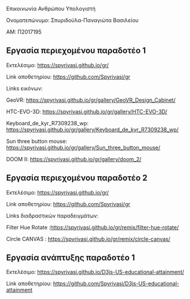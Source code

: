 Επικοινωνία Ανθρώπου Υπολογιστή

Ονοματεπώνυμο: Σπυριδούλα-Παναγιώτα Βασιλείου

ΑΜ: Π2017195


  ## Εργασία περιεχομένου παραδοτέο 1
  
Εκτελέσιμο: https://spyrivasi.github.io/gr/

Link αποθετηρίου: https://github.com/Spyrivasi/gr

Links εικόνων: 

GeoVR: https://spyrivasi.github.io/gr/gallery/GeoVR_Design_Cabinet/

HTC-EVO-3D: https://spyrivasi.github.io/gr/gallery/HTC-EVO-3D/

Keyboard_de_kyr_R7309238_wp: https://spyrivasi.github.io/gr/gallery/Keyboard_de_kyr_R7309238_wp/

Sun three button mouse: https://spyrivasi.github.io/gr/gallery/Sun_three_button_mouse/

DOOM II: https://spyrivasi.github.io/gr/gallery/doom_2/






 ## Εργασία περιεχομένου παραδοτέο 2
 
 
Εκτελέσιμο: https://spyrivasi.github.io/gr/
 
Link αποθετηρίου: https://github.com/Spyrivasi/gr


Links διαδραστικών παραδειγμάτων:

Filter Hue Rotate :https://spyrivasi.github.io/gr/remix/filter-hue-rotate/

Circle CANVAS : https://spyrivasi.github.io/gr/remix/circle-canvas/




##  Εργασία ανάπτυξης παραδοτέο 1


Εκτελέσιμο: https://spyrivasi.github.io/D3js-US-educational-attainment/

Link αποθετηρίου: https://github.com/Spyrivasi/D3js-US-educational-attainment
